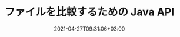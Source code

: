---
############################# Static ############################
layout: "product"
date: 2021-04-27T09:31:06+03:00
draft: false

product: "Comparison"
product_tag: "comparison"
platform: "Java"
platform_tag: "java"

############################# Head ############################
head_title: "Java ドキュメント比較 API | PDF Word Excel HTMLのテキストとスタイルを比較"
head_description: "Word Excel PPTX OpenOffice、Web、PDF、AutoCAD、その他のファイル形式を比較およびマージするための Java Document Comparison API。変更履歴を含むドキュメントを比較します。"

############################# Header ############################
title: "ファイルを比較するための Java API"
description: "Java アプリケーションを作成して、すべての標準ドキュメントおよび画像ファイル形式の違いについてファイルの内容を効果的に比較します。"
button:
    enable: true
    icon: "fas fa-arrow-down"
    label: "無料トライアルをダウンロード"
    link: "https://downloads.groupdocs.com/comparison/java"

############################# SubMenu ############################
submenu:
    enable: true
    
    left:
        img_alt: "GroupDocs.Comparison for Java"
        image: "https://www.groupdocs.cloud/templates/groupdocs/images/product-logos/groupdocs-comparison-java.png"
        product: "GroupDocs.Comparison"
        platform: "Java"

    middle:
        button:
            # button loop
            - link: "#overview"
              text: "概要"

            # button loop
            - link: "#features"
              text: "特徴"

            # button loop
            - link: "#support"
              text: "サポート"

            # button loop
            - link: "https://products.groupdocs.app/comparison"
              text: "ライブデモ"

            # button loop
            - link: "https://purchase.groupdocs.com/pricing/comparison/java"
              text: "価格設定"

    right:
        link_download: "https://downloads.groupdocs.com/comparison"
        link_learn: "https://docs.groupdocs.com/comparison/java/"
        link_buy: "https://purchase.groupdocs.com"

############################# Overview ############################
overview:
    enable: true
    example_image: "/comparison/comparison-example.png"
    content: |
      
    more_overview:
      # more_overview_loop
      - title: "GroupDocs.Comparison for Javaとは何ですか"
        content: "GroupDocs.Comparison for Java は、Java 環境でのドキュメント比較アプリケーションの開発に役立つ、最も柔軟で使いやすい API です。相違点チェッカーとドキュメント結合 API を使用すると、類似したドキュメント形式間のテキスト スタイルだけでなく、コンテンツの変更や相違点を検出できます。"

      # more_overview_loop
      - title: "サポートされている形式"
        content: "GroupDocs.Comparison ライブラリは、PDF、HTML、電子メール Outlook、Microsoft Office Word ドキュメント、Excel スプレッドシート、PowerPoint プレゼンテーション、OneNote、Visio 図、テキスト、png などの一般的な画像およびドキュメント形式間のコンテンツとテキスト スタイルの両方の違いの検出をサポートします。 、gif、bmp 画像、その他数百の形式に対応しています。"
        
      # more_overview_loop
      - title: "比較機能"
        content: "比較を実行すると、単語、段落、表、グラフの内容とそのスタイルの変更を検出でき、相違点、それらの数とタイプの所属の概要をリストした比較文書が提供されます。 GroupDocs.Comparison for Java は、ソース ドキュメントに関する基本情報を簡単に抽出し、ファイルまたはデータ ストリームを通じて、パスワードで保護され暗号化されたさまざまな形式の単純なドキュメントを比較および保存できます。"
        
      # more_overview_loop
      - title: "ドキュメントと例"
        content: "さまざまなプラットフォームでの比較ライブラリの使用に関するコード例付きのドキュメントがすでにたくさんあるため、アプリケーションで Java API の GroupDocs.Comparison を使用する方法について難しく考える必要はありません。"
        
      # more_overview_loop
      - title: "互換性"
        content: "GroupDocs.Comparison for Java では、システムに外部ソフトウェアをインストールする必要はありません。 Java のすべてのバージョンと互換性があり、Java ランタイム環境を実行できる一般的なオペレーティング システム (Windows、Linux、MacOS) をサポートします。"
    examples:
      enable: true
      
    more_feature:
      # more_feature_loop
      - title: "Java APIを使用してドキュメントを簡単に比較"
        content: |
          GroupDocs.Comparison for Java API を使用すると、サポートされている形式のドキュメントを簡単に比較して、ドキュメント間の違いを見つけることができます。次の例は、Java を使用して 2 つの Microsoft Word ドキュメントを比較する方法を示しています。
          
          ```java
          try (Comparer comparer = new Comparer("D:\\source.pdf")) {
              comparer.add("D:\\target.pdf");
              comparer.compare("D:\\result.pdf");
          }
          ```
      # more_feature_loop
      - title: "比較の詳細レベルの指定"
        content: "GroupDocs.Comparison for Java を使用すると、ドキュメントを 3 つのレベルで比較できます。比較強度を低 (イメージング グリッド = 50 の精度でテキストを単語ごとに比較)、中 (イメージング グリッド = 100 の精度でテキストを 1 文字ずつ比較)、または高 (イメージングの精度でテキストを 1 文字ずつ比較) に設定できます。グリッド = 150)。"

      # more_feature_loop
      - title: "テキストスタイルの比較"
        content: "GroupDocs.Comparison for Java API を使用すると、ドキュメントのコンテンツに加えて、テキスト スタイルも比較できます。

        単語や文字を比較しながら、フォント名、サイズ、色、スタイル (太字、斜体、下線、小文字、ハイパーリンク)、および該当する場合は下の色も比較して、比較するドキュメント間の違いを確認できます。  

        段落の比較では、配置、インデント（左インデント、右インデント）、スペース（後のスペース、前のスペース）、最初の行のインデント、行間も比較できます。  

        同様に、該当する場合は、ページの他のセクションも GroupDocs.Comparison for Java API を通じて比較できます。セクションには、フッターの距離、ページの余白 (左、右、上、下)、ページの高さ、ページの方向、境界線の色、線の幅が含まれます。"
      
    tabs:
      enable: true
      
      ## TAB ONE ##
      tab_one:
        description: |
          以下は、GroupDocs.Comparison for Java の概要です。
      
        right:
          enable: true
          icon: "fab fa-html5"
          title: "概要"
          content: |
            * 内容とスタイルを比較
            * 比較の概要を取得
            * Word での変更の承認/拒否
            * 3 つの Word ファイルを結合して比較
            * ストリームのサポート
            * ストリーム経由のファイルタイプ検出
            * 保護されたファイルを比較
            * 暗号化されたファイルを比較
            * 比較を画像として保存
            * Wordで特定のページを比較
            * PDF のウォーターマークを比較
            * 変更の適用/破棄
      
      ## TAB TWO ##
      tab_two:
        description: |
          GroupDocs.Comparison for Java は、Microsoft Office、画像、図などを含むすべての一般的な [ドキュメント ファイル形式](https://docs.groupdocs.com/comparison/java/supported-document-formats/) をサポートしています。 。
        left:
          enable: true
          table:
            # table loop
            - title: "Microsoft Office"
              content: |
                * **Word:** [DOC](https://products.groupdocs.com/comparison/java/doc/), [DOCX](https://products.groupdocs.com/comparison/java/docx/), [DOCM](https://products.groupdocs.com/comparison/java/docm/), [DOT](https://products.groupdocs.com/comparison/java/dot/), [DOTX](https://products.groupdocs.com/comparison/java/dotx/), [DOTM](https://products.groupdocs.com/comparison/java/dotm/), [RTF](https://products.groupdocs.com/comparison/java/rtf/), [TXT](https://products.groupdocs.com/comparison/java/txt/)
                * **Excel:** [XLS](https://products.groupdocs.com/comparison/java/xls/), [XLSX](https://products.groupdocs.com/comparison/java/xlsx/), [XLSM](https://products.groupdocs.com/comparison/java/xlsm/), [XLSB](https://products.groupdocs.com/comparison/java/xlsb/), [XLTM](https://products.groupdocs.com/comparison/java/xltm/), [XLT](https://products.groupdocs.com/comparison/java/xlt/), [XLTM](https://products.groupdocs.com/comparison/java/xltm/), [XLTX](https://products.groupdocs.com/comparison/java/xltx/), [XLAM](https://products.groupdocs.com/comparison/java/xlam/), [SXC](https://products.groupdocs.com/comparison/java/sxc/), [SpreadsheetML](https://products.groupdocs.com/comparison/java/xml/)
                * **PowerPoint:** [PPT](https://products.groupdocs.com/comparison/java/ppt/), [PPTX](https://products.groupdocs.com/comparison/java/pptx/), [PPS](https://products.groupdocs.com/comparison/java/pps/), [PPSX](https://products.groupdocs.com/comparison/java/ppsx/), [PPSM](https://products.groupdocs.com/comparison/java/ppsm/), [POT](https://products.groupdocs.com/comparison/java/pot/), [POTM](https://products.groupdocs.com/comparison/java/potm/), [POTX](https://products.groupdocs.com/comparison/java/potx/), [PPTM](https://products.groupdocs.com/comparison/java/pptm/)
                * **Visio:** [VSD](https://products.groupdocs.com/comparison/java/vsd/), [VDX](https://products.groupdocs.com/comparison/java/vdx/), [VSS](https://products.groupdocs.com/comparison/java/vss/), [VSSX](https://products.groupdocs.com/comparison/java/vssx/), [VSX](https://products.groupdocs.com/comparison/java/vsx/), [VST](https://products.groupdocs.com/comparison/java/vst/), [VSTX](https://products.groupdocs.com/comparison/java/vstx/), [VTX](https://products.groupdocs.com/comparison/java/vtx/), [VSDX](https://products.groupdocs.com/comparison/java/vsdx/), [VDW](https://products.groupdocs.com/comparison/java/vdw/), [VSTM](https://products.groupdocs.com/comparison/java/vstm/), [VSSM](https://products.groupdocs.com/comparison/java/vssm/), [VSDM](https://products.groupdocs.com/comparison/java/vsdm/)
                * **Outlook:** [MSG](https://products.groupdocs.com/comparison/java/msg/), [EML](https://products.groupdocs.com/comparison/java/eml/), [EMLX](https://products.groupdocs.com/comparison/java/emlx/), [PST](https://products.groupdocs.com/comparison/java/pst/), [OST](https://products.groupdocs.com/comparison/java/ost/)
                * **OneNote:** [ONE](https://products.groupdocs.com/comparison/java/one/)

        right:
          enable: true
          table:
            # table loop
            - title: "その他の形式"
              content: |
                * **プログラミング言語**: [CS](https://products.groupdocs.com/comparison/java/cs/), [Java](https://products.groupdocs.com/comparison/java/java/), [CPP](https://products.groupdocs.com/comparison/java/cpp/), [JS](https://products.groupdocs.com/comparison/java/js/), [PY](https://products.groupdocs.com/comparison/java/py/), [RB](https://products.groupdocs.com/comparison/java/rb/), [PL](https://products.groupdocs.com/comparison/java/pl/), [ASM](https://products.groupdocs.com/comparison/java/asm/), [GROOVY](https://products.groupdocs.com/comparison/java/groovy/), [JSON](https://products.groupdocs.com/comparison/java/json/), [PHP](https://products.groupdocs.com/comparison/java/php/), [SQL](https://products.groupdocs.com/comparison/java/sql/), [LOG](https://products.groupdocs.com/comparison/java/log/), [DIFF](https://products.groupdocs.com/comparison/java/diff/), [LESS](https://products.groupdocs.com/comparison/java/less/), [SCALA](https://products.groupdocs.com/comparison/java/scala/)
                * **OpenDocument**: [ODT](https://products.groupdocs.com/comparison/java/odt/), [OTT](https://products.groupdocs.com/comparison/java/ott/), [ODS](https://products.groupdocs.com/comparison/java/ods/), [ODP](https://products.groupdocs.com/comparison/java/odp/), [OTP](https://products.groupdocs.com/comparison/java/otp/)
                * **Portable**: [PDF](https://products.groupdocs.com/comparison/java/pdf/), [MOBI](https://products.groupdocs.com/comparison/java/mobi/)
                * **AutoCAD**: [DXF](https://products.groupdocs.com/comparison/java/dxf/), [DWG](https://products.groupdocs.com/comparison/java/dwg/)
                * **Email**: [EML](https://products.groupdocs.com/comparison/java/eml/), [EMLX](https://products.groupdocs.com/comparison/java/emlx/), [MSG](https://products.groupdocs.com/comparison/java/msg/)
                * **Images**: [JPEG](https://products.groupdocs.com/comparison/java/jpeg/), [BMP](https://products.groupdocs.com/comparison/java/bmp/), [PNG](https://products.groupdocs.com/comparison/java/png/), [GIF](https://products.groupdocs.com/comparison/java/gif/), [DCM](https://products.groupdocs.com/comparison/java/dcm/), [DICOM](https://products.groupdocs.com/comparison/java/dicom/), [DjVu](https://products.groupdocs.com/comparison/java/djvu/)
                * **Web**: [HTM](https://products.groupdocs.com/comparison/java/htm/), [HTML](https://products.groupdocs.com/comparison/java/html/), [MHTML](https://products.groupdocs.com/comparison/java/mhtml/)
                * **Text**: [TXT](https://products.groupdocs.com/comparison/java/txt/)

      ## TAB THREE ##
      tab_three:
        description: |
          GroupDocs.Comparison for Java は、次のオペレーティング システム、フレームワーク、パッケージ マネージャーをサポートしています。
      
        left:
          enable: true
          table:
            # table loop
            - icon: "fab fa-windows"
              title: "オペレーティングシステム"
              content: |
                * Microsoft Windows Desktop
                * Microsoft Windows Server
                * Linux
                * MacOS

            # table loop
            - icon: "fas fa-code"
              title: "サポートされているフレームワーク"
              content: |
                * Java 7 (1.7) 以上

        right:
          enable: true
          table:
            
            # table loop
            - icon: "fas fa-cogs"
              title: "開発環境"
              content: |
                * NetBeans
                * IntelliJ IDEA
                * Eclipse
            # table loop
            - icon: "fas fa-tools"
              title: "ビルド自動化ツール"
              content: |
                * Maven

############################# Features ############################
features:
    enable: true
    title: "GroupDocs.Comparison for Java の機能"

    feature:
      # feature loop
      - icon: "fas fa-copy"
        content: "[コンテンツとテキストスタイルの両方の変更を比較して特定する](https://docs.groupdocs.com/comparison/java/compare-documents/)"

      # feature loop
      - icon: "fas fa-eye"
        content: "[比較されたドキュメントに関する要約比較リストの保存](https://docs.groupdocs.com/comparison/java/get-extended-information-on-the-summary-page/)"

      # feature loop
      - icon: "fas fa-bolt"
        content: "[Word 文書の特定のページを比較する](https://docs.groupdocs.com/comparison/java/accept-or-reject-detected-changes/)"
      
      # feature loop
      - icon: "fas fa-file-powerpoint"
        content: "[最大 3 つの Microsoft Word ファイルを結合して比較し、「変更の追跡」をサポート](https://docs.groupdocs.com/comparison/java/compare-multiple-documents-with-specific-compare-settings/)"

      # feature loop
      - icon: "fas fa-code"
        content: "[比較中にどのドキュメントからどの変更が加えられたのかを簡単に特定](https://docs.groupdocs.com/comparison/java/get-list-of-changes/)"

      # feature loop
      - icon: "fas fa-cloud"
        content: "[ソースドキュメントの読み取りと結果ドキュメントのストリーム経由での送信のサポート](https://docs.groupdocs.com/comparison/java/load-file-from-stream/)"

      # feature loop
      - icon: "fas fa-remove-format"
        content: "[ストリームからのフェッチ中にファイル形式のタイプを検出する](https://docs.groupdocs.com/comparison/java/get-file-info/)"

      # feature loop
      - icon: "fas fa-comment-slash"
        content: "[パスワードで保護されたドキュメントを比較する](https://docs.groupdocs.com/comparison/java/load-password-protected-documents/)"

      # feature loop
      - icon: "fas fa-location-arrow"
        content: "[比較結果を画像として保存](https://docs.groupdocs.com/comparison/java/generate-document-pages-preview/)"

      # feature loop
      - icon: "fas fa-border-all"
        content: "[異なるファイル形式を画像として比較](https://docs.groupdocs.com/comparison/java/generate-document-pages-preview/)"

      # feature loop
      - icon: "fas fa-wrench"
        content: "[PDF ドキュメント内のウォーターマークを比較する](https://docs.groupdocs.com/comparison/java/how-to-spot-photos-differences-in-java-or-kotlin/)"

      # feature loop
      - icon: "fas fa-columns"
        content: "[ファイルまたはストリームからドキュメントを比較し、結果ドキュメントをストリームまたはファイル経由で送信する](https://docs.groupdocs.com/comparison/java/load-file-from-stream/)"

      # feature loop
      - icon: "fas fa-file-word"
        content: "[Word、PDF、または Excel ファイルの比較後の変更を受け入れるか破棄する](https://docs.groupdocs.com/comparison/java/accept-or-reject-detected-changes/)"

      # feature loop
      - icon: "fas fa-envelope"
        content: "[ファイルまたはストリーム経由で暗号化されたドキュメントを比較する](https://docs.groupdocs.com/comparison/java/load-file-from-stream/)"

      # feature loop
      - icon: "fas fa-print"
        content: "[比較操作のための従量制ライセンス オプション](https://docs.groupdocs.com/comparison/java/evaluation-limitations-and-licensing-of-groupdocs-comparison/)"

      # feature loop
      - icon: "fas fa-file-archive"
        content: "[PDF、Word、Excel、PowerPoint、メモドキュメントを比較するときに、マークされた変更のテキストを強調表示](https://docs.groupdocs.com/comparison/java/customize-changes-styles/)"

      # feature loop
      - icon: "fas fa-lock"
        content: "[PDF、PowerPointのスライド、図表内の変更の正確な座標を計算](https://docs.groupdocs.com/comparison/java/get-changes-coordinates/)"

      # feature loop
      - icon: "fas fa-file-code"
        content: "[複数（2 つ以上）の PDF、Excel、OneNote、図、電子メール、テキスト ドキュメントを比較](https://docs.groupdocs.com/comparison/java/compare-multiple-documents/)"
      
      # feature loop
      - icon: "fas fa-fill-drip"
        content: "[サポートされているファイル形式のヘッダーとフッターを比較](https://docs.groupdocs.com/comparison/net/how-to-select-options-for-flexible-comparing/)"

      # feature loop
      - icon: "fas fa-file-excel"
        content: "[文書を比較し、異なる形式の文書ページを画像として保存](https://docs.groupdocs.com/comparison/java/generate-document-pages-preview/)"


############################# Support ############################
support:
    enable: true

############################# Solutions ############################
solutions:
    enable: true
    title: "GroupDocs.Comparison は、他の一般的な開発環境向けのドキュメント表示 API を提供します"

    solution:
        # solution loop
        - img_alt: "GroupDocs.Comparison for .NET"
          image: "https://www.groupdocs.cloud/templates/groupdocs/images/product-logos/groupdocs-comparison-net.png"
          product: "GroupDocs.Comparison"
          platform: ".NET"
          link: "/comparison/net/"

############################# Back to top ###############################
back_to_top:
  enable: true
---